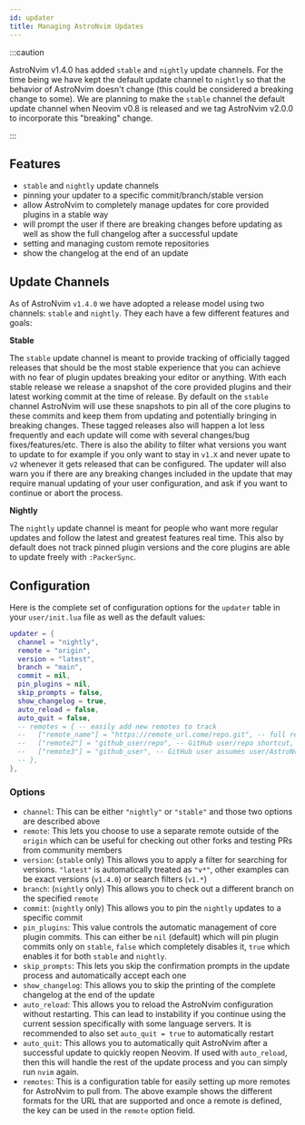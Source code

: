 ```yaml
---
id: updater
title: Managing AstroNvim Updates
---
```


:::caution

AstroNvim v1.4.0 has added `stable` and `nightly` update channels. For the time being we have kept the default update channel to `nightly` so that the behavior of AstroNvim doesn't change (this could be considered a breaking change to some). We are planning to make the `stable` channel the default update channel when Neovim v0.8 is released and we tag AstroNvim v2.0.0 to incorporate this "breaking" change.

:::

## Features

- `stable` and `nightly` update channels
- pinning your updater to a specific commit/branch/stable version
- allow AstroNvim to completely manage updates for core provided plugins in a stable way
- will prompt the user if there are breaking changes before updating as well as show the full changelog after a successful update
- setting and managing custom remote repositories
- show the changelog at the end of an update

## Update Channels

As of AstroNvim `v1.4.0` we have adopted a release model using two channels: `stable` and `nightly`. They each have a few different features and goals:

**Stable**

The `stable` update channel is meant to provide tracking of officially tagged releases that should be the most stable experience that you can achieve with no fear of plugin updates breaking your editor or anything. With each stable release we release a snapshot of the core provided plugins and their latest working commit at the time of release. By default on the `stable` channel AstroNvim will use these snapshots to pin all of the core plugins to these commits and keep them from updating and potentially bringing in breaking changes. These tagged releases also will happen a lot less frequently and each update will come with several changes/bug fixes/features/etc. There is also the ability to filter what versions you want to update to for example if you only want to stay in `v1.X` and never upate to `v2` whenever it gets released that can be configured. The updater will also warn you if there are any breaking changes included in the update that may require manual updating of your user configuration, and ask if you want to continue or abort the process.

**Nightly**

The `nightly` update channel is meant for people who want more regular updates and follow the latest and greatest features real time. This also by default does not track pinned plugin versions and the core plugins are able to update freely with `:PackerSync`.

## Configuration

Here is the complete set of configuration options for the `updater` table in your `user/init.lua` file as well as the default values:

```lua
updater = {
  channel = "nightly",
  remote = "origin",
  version = "latest",
  branch = "main",
  commit = nil,
  pin_plugins = nil,
  skip_prompts = false,
  show_changelog = true,
  auto_reload = false,
  auto_quit = false,
  -- remotes = { -- easily add new remotes to track
  --   ["remote_name"] = "https://remote_url.come/repo.git", -- full remote url
  --   ["remote2"] = "github_user/repo", -- GitHub user/repo shortcut,
  --   ["remote3"] = "github_user", -- GitHub user assumes user/AstroNvim.git
  -- },
},
```

### Options

- `channel`: This can be either `"nightly"` or `"stable"` and those two options are described above
- `remote`: This lets you choose to use a separate remote outside of the `origin` which can be useful for checking out other forks and testing PRs from community members
- `version`: (`stable` only) This allows you to apply a filter for searching for versions. `"latest"` is automatically treated as `"v*"`, other examples can be exact versions (`v1.4.0`) or search filters (`v1.*`)
- `branch`: (`nightly` only) This allows you to check out a different branch on the specified `remote`
- `commit`: (`nightly` only) This allows you to pin the `nightly` updates to a specific commit
- `pin_plugins`: This value controls the automatic management of core plugin commits. This can either be `nil` (default) which will pin plugin commits only on `stable`, `false` which completely disables it, `true` which enables it for both `stable` and `nightly`.
- `skip_prompts`: This lets you skip the confirmation prompts in the update process and automatically accept each one
- `show_changelog`: This allows you to skip the printing of the complete changelog at the end of the update
- `auto_reload`: This allows you to reload the AstroNvim configuration without restarting. This can lead to instability if you continue using the current session specifically with some language servers. It is recommended to also set `auto_quit = true` to automatically restart
- `auto_quit`: This allows you to automatically quit AstroNvim after a successful update to quickly reopen Neovim. If used with `auto_reload`, then this will handle the rest of the update process and you can simply run `nvim` again.
- `remotes`: This is a configuration table for easily setting up more remotes for AstroNvim to pull from. The above example shows the different formats for the URL that are supported and once a remote is defined, the key can be used in the `remote` option field.
